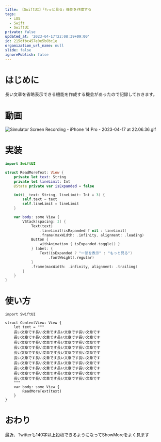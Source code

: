 ```yaml
---
title: 【SwiftUI】「もっと見る」機能を作成する
tags:
  - iOS
  - Swift
  - SwiftUI
private: false
updated_at: '2023-04-17T22:08:39+09:00'
id: 215dfbc457e0e5b0bc1e
organization_url_name: null
slide: false
ignorePublish: false
---
```

# はじめに
長い文章を省略表示できる機能を作成する機会があったので記録しておきます。

# 動画
![Simulator Screen Recording - iPhone 14 Pro - 2023-04-17 at 22.06.36.gif](https://qiita-image-store.s3.ap-northeast-1.amazonaws.com/0/1745371/09b9143f-eb58-b0ed-0852-9c36d29d98f4.gif)

# 実装
```swift
import SwiftUI

struct ReadMoreText: View {
    private let text: String
    private let lineLimit: Int
    @State private var isExpanded = false

    init(_ text: String, lineLimit: Int = 3) {
        self.text = text
        self.lineLimit = lineLimit
    }

    var body: some View {
        VStack(spacing: 3) {
            Text(text)
                .lineLimit(isExpanded ? nil : lineLimit)
                .frame(maxWidth: .infinity, alignment: .leading)
            Button {
                withAnimation { isExpanded.toggle() }
            } label: {
                Text(isExpanded ? "一部を表示" : "もっと見る")
                    .fontWeight(.regular)
            }
            .frame(maxWidth: .infinity, alignment: .trailing)
        }
    }
}
```

# 使い方
```swift:ContentView
import SwiftUI

struct ContentView: View {
    let text = """
    長い文章です長い文章です長い文章です長い文章です
    長い文章です長い文章です長い文章です長い文章です
    長い文章です長い文章です長い文章です長い文章です
    長い文章です長い文章です長い文章です長い文章です
    長い文章です長い文章です長い文章です長い文章です
    長い文章です長い文章です長い文章です長い文章です
    長い文章です長い文章です長い文章です長い文章です
    長い文章です長い文章です長い文章です長い文章です
    長い文章です長い文章です長い文章です長い文章です
    長い文章です長い文章です長い文章です長い文章です
    """
    var body: some View {
        ReadMoreText(text)
    }
}
```

# おわり
最近、Twitterも140字以上投稿できるようになってShowMoreをよく見ます
